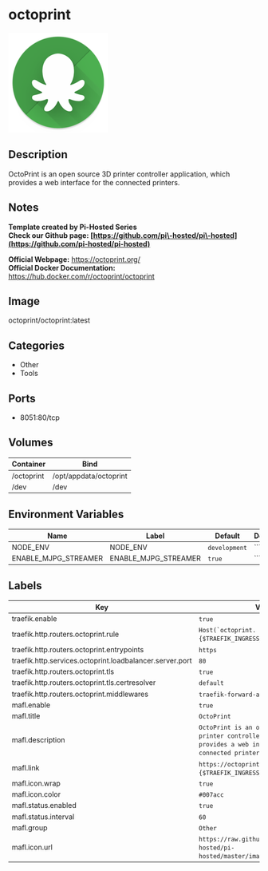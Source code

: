 # octoprint

![Logo](images/octoprint.png)

## Description
OctoPrint is an open source 3D printer controller application, which provides a web interface for the connected printers.

## Notes
**Template created by Pi\-Hosted Series**  
**Check our Github page: [https://github.com/pi\-hosted/pi\-hosted](https://github.com/pi-hosted/pi-hosted)**  
  
**Official Webpage:** <https://octoprint.org/>  
**Official Docker Documentation:** <https://hub.docker.com/r/octoprint/octoprint>  
  
  


## Image
octoprint/octoprint:latest

## Categories
- Other
- Tools

## Ports
- 8051:80/tcp

## Volumes
| Container | Bind |
|-----------|------|
| /octoprint | /opt/appdata/octoprint |
| /dev | /dev |

## Environment Variables
| Name | Label | Default | Description |
|------|-------|---------|-------------|
| NODE_ENV | NODE_ENV | ```development ``` | `````` |
| ENABLE_MJPG_STREAMER | ENABLE_MJPG_STREAMER | ```true``` | `````` |

## Labels
| Key | Value |
|-----|-------|
| traefik.enable | ```true``` |
| traefik.http.routers.octoprint.rule | ```Host(`octoprint.{$TRAEFIK_INGRESS_DOMAIN}`)``` |
| traefik.http.routers.octoprint.entrypoints | ```https``` |
| traefik.http.services.octoprint.loadbalancer.server.port | ```80``` |
| traefik.http.routers.octoprint.tls | ```true``` |
| traefik.http.routers.octoprint.tls.certresolver | ```default``` |
| traefik.http.routers.octoprint.middlewares | ```traefik-forward-auth``` |
| mafl.enable | ```true``` |
| mafl.title | ```OctoPrint``` |
| mafl.description | ```OctoPrint is an open source 3D printer controller application, which provides a web interface for the connected printers.``` |
| mafl.link | ```https://octoprint.{$TRAEFIK_INGRESS_DOMAIN}``` |
| mafl.icon.wrap | ```true``` |
| mafl.icon.color | ```#007acc``` |
| mafl.status.enabled | ```true``` |
| mafl.status.interval | ```60``` |
| mafl.group | ```Other``` |
| mafl.icon.url | ```https://raw.githubusercontent.com/pi-hosted/pi-hosted/master/images/octoprint.png``` |

